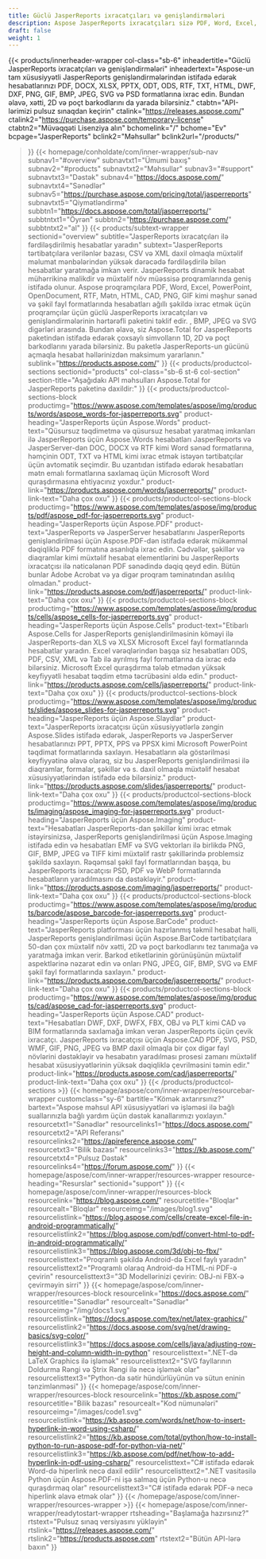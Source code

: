 ```yaml
---
title: Güclü JasperReports ixracatçıları və genişləndirmələri
description: Aspose JasperReports ixracatçıları sizə PDF, Word, Excel, PowerPoint, PNG, GIF, JPEG, CAD və SVG formatlarında, 1D və 2D barkodlarda dinamik hesabatlar yaratmağa imkan verir.
draft: false
weight: 1
---
```

{{< products/innerheader-wrapper col-class="sb-6"
  inheadertitle="Güclü JasperReports ixracatçıları və genişləndirmələri"
  inheadertext="Aspose-un tam xüsusiyyətli JasperReports genişləndirmələrindən istifadə edərək hesabatlarınızı PDF, DOCX, XLSX, PPTX, ODT, ODS, RTF, TXT, HTML, DWF, DXF, PNG, GIF, BMP, JPEG, SVG və PSD formatlarına ixrac edin. Bundan əlavə, xətti, 2D və poçt barkodlarını da yarada bilərsiniz."
  ctabtn="API-lərimizi pulsuz sınaqdan keçirin"
  ctalink="https://releases.aspose.com/"
  ctalink2="https://purchase.aspose.com/temporary-license"
  ctabtn2="Müvəqqəti Lisenziya alın"
  bchomelink="/"
  bchome="Ev"
  bcpage="JasperReports"
  bclink2="Məhsullar"
  bclink2url="/products/"
  >}}
  {{< homepage/conholdate/com/inner-wrapper/sub-nav 
subnav1="#overview"
subnavtxt1="Ümumi baxış" 
subnav2="#products"
subnavtxt2="Məhsullar" 
subnav3="#support"
subnavtxt3="Dəstək" 
subnav4="https://docs.aspose.com/"
subnavtxt4="Sənədlər" 
subnav5="https://purchase.aspose.com/pricing/total/jasperreports"
subnavtxt5="Qiymətləndirmə" 
subbtn1="https://docs.aspose.com/total/jasperreports/"
subbtntxt1="Öyrən"
subbtn2="https://purchase.aspose.com/"
subbtntxt2="al"
>}}
   {{< products/subtext-wrapper
   sectionid="overview" 
   subtitle="JasperReports ixracatçıları ilə fərdiləşdirilmiş hesabatlar yaradın"
   subtext="JasperReports tərtibatçılara verilənlər bazası, CSV və XML daxil olmaqla müxtəlif məlumat mənbələrindən yüksək dərəcədə fərdiləşdirilə bilən hesabatlar yaratmağa imkan verir. JasperReports dinamik hesabat mühərrikinə malikdir və müxtəlif növ müəssisə proqramlarında geniş istifadə olunur. Aspose proqramçılara PDF, Word, Excel, PowerPoint, OpenDocument, RTF, Mətn, HTML, CAD, PNG, GIF kimi məşhur sənəd və şəkil fayl formatlarında hesabatları ağıllı şəkildə ixrac etmək üçün proqramçılar üçün güclü JasperReports ixracatçıları və genişləndirmələrinin hərtərəfli paketini təklif edir. , BMP, JPEG və SVG digərləri arasında. Bundan əlavə, siz Aspose.Total for JasperReports paketindən istifadə edərək çoxsaylı simvolların 1D, 2D və poçt barkodlarını yarada bilərsiniz. Bu paketlə JasperReports-un gücünü açmaqla hesabat həllərinizdən maksimum yararlanın."
   sublink="https://products.aspose.com/"
   >}} 
{{< products/productcol-sections
sectionid="products" 
col-class="sb-6 st-6 col-section"
section-title="Aşağıdakı API məhsulları Aspose.Total for JasperReports paketinə daxildir:"
>}}
{{< products/productcol-sections-block
productimg="https://www.aspose.com/templates/aspose/img/products/words/aspose_words-for-jasperreports.svg"
product-heading="JasperReports üçün Aspose.Words"
product-text="Qüsursuz təqdimetmə və qüsursuz hesabat yaratmaq imkanları ilə JasperReports üçün Aspose.Words hesabatları JasperReports və JasperServer-dən DOC, DOCX və RTF kimi Word sənəd formatlarına, həmçinin ODT, TXT və HTML kimi ixrac etmək istəyən tərtibatçılar üçün avtomatik seçimdir. Bu uzantıdan istifadə edərək hesabatları mətn emalı formatlarına saxlamaq üçün Microsoft Word quraşdırmasına ehtiyacınız yoxdur."
product-link="https://products.aspose.com/words/jasperreports/"
product-link-text="Daha çox oxu"
>}}
{{< products/productcol-sections-block
productimg="https://www.aspose.com/templates/aspose/img/products/pdf/aspose_pdf-for-jasperreports.svg"
product-heading="JasperReports üçün Aspose.PDF"
product-text="JasperReports və JasperServer hesabatlarını JasperReports genişləndirilməsi üçün Aspose.PDF-dən istifadə edərək mükəmməl dəqiqliklə PDF formatına asanlıqla ixrac edin. Cədvəllər, şəkillər və diaqramlar kimi müxtəlif hesabat elementlərini bu JasperReports ixracatçısı ilə nəticələnən PDF sənədində dəqiq qeyd edin. Bütün bunlar Adobe Acrobat və ya digər proqram təminatından asılılıq olmadan."
product-link="https://products.aspose.com/pdf/jasperreports/"
product-link-text="Daha çox oxu"
>}}
{{< products/productcol-sections-block
productimg="https://www.aspose.com/templates/aspose/img/products/cells/aspose_cells-for-jasperreports.svg"
product-heading="JasperReports üçün Aspose.Cells"
product-text="Etibarlı Aspose.Cells for JasperReports genişləndirilməsinin köməyi ilə JasperReports-dan XLS və XLSX Microsoft Excel fayl formatlarında hesabatlar yaradın. Excel vərəqlərindən başqa siz hesabatları ODS, PDF, CSV, XML və Tab ilə ayrılmış fayl formatlarına da ixrac edə bilərsiniz. Microsoft Excel quraşdırma tələb etmədən yüksək keyfiyyətli hesabat təqdim etmə təcrübəsini əldə edin."
product-link="https://products.aspose.com/cells/jasperreports/"
product-link-text="Daha çox oxu"
>}}
{{< products/productcol-sections-block
productimg="https://www.aspose.com/templates/aspose/img/products/slides/aspose_slides-for-jasperreports.svg"
product-heading="JasperReports üçün Aspose.Slaydlar"
product-text="JasperReports ixracatçısı üçün xüsusiyyətlərlə zəngin Aspose.Slides istifadə edərək, JasperReports və JasperServer hesabatlarınızı PPT, PPTX, PPS və PPSX kimi Microsoft PowerPoint təqdimat formatlarında saxlayın. Hesabatların əla göstərilməsi keyfiyyətinə əlavə olaraq, siz bu JasperReports genişləndirilməsi ilə diaqramlar, formalar, şəkillər və s. daxil olmaqla müxtəlif hesabat xüsusiyyətlərindən istifadə edə bilərsiniz."
product-link="https://products.aspose.com/slides/jasperreports/"
product-link-text="Daha çox oxu"
>}}
{{< products/productcol-sections-block
productimg="https://www.aspose.com/templates/aspose/img/products/imaging/aspose_imaging-for-jasperreports.svg"
product-heading="JasperReports üçün Aspose.Imaging"
product-text="Hesabatları JasperReports-dan şəkillər kimi ixrac etmək istəyirsinizsə, JasperReports genişləndirilməsi üçün Aspose.Imaging istifadə edin və hesabatları EMF və SVG vektorları ilə birlikdə PNG, GIF, BMP, JPEG və TIFF kimi müxtəlif rastr şəkillərində problemsiz şəkildə saxlayın. Rəqəmsal şəkil fayl formatlarından başqa, bu JasperReports ixracatçısı PSD, PDF və WebP formatlarında hesabatların yaradılmasını da dəstəkləyir."
product-link="https://products.aspose.com/imaging/jasperreports/"
product-link-text="Daha çox oxu"
>}}
{{< products/productcol-sections-block
productimg="https://www.aspose.com/templates/aspose/img/products/barcode/aspose_barcode-for-jasperreports.svg"
product-heading="JasperReports üçün Aspose.BarCode"
product-text="JasperReports platforması üçün hazırlanmış təkmil hesabat həlli, JasperReports genişləndirilməsi üçün Aspose.BarCode tərtibatçılara 50-dən çox müxtəlif növ xətti, 2D və poçt barkodlarını tez tanımağa və yaratmağa imkan verir. Barkod etiketlərinin görünüşünün müxtəlif aspektlərinə nəzarət edin və onları PNG, JPEG, GIF, BMP, SVG və EMF şəkil fayl formatlarında saxlayın."
product-link="https://products.aspose.com/barcode/jasperreports/"
product-link-text="Daha çox oxu"
>}} 
{{< products/productcol-sections-block
productimg="https://www.aspose.com/templates/aspose/img/products/cad/aspose_cad-for-jasperreports.svg"
product-heading="JasperReports üçün Aspose.CAD"
product-text="Hesabatları DWF, DXF, DWFX, FBX, OBJ və PLT kimi CAD və BIM formatlarında saxlamağa imkan verən JasperReports üçün çevik ixracatçı. JasperReports ixracatçısı üçün Aspose.CAD PDF, SVG, PSD, WMF, GIF, PNG, JPEG və BMP daxil olmaqla bir çox digər fayl növlərini dəstəkləyir və hesabatın yaradılması prosesi zamanı müxtəlif hesabat xüsusiyyətlərinin yüksək dəqiqliklə çevrilməsini təmin edir."
product-link="https://products.aspose.com/cad/jasperreports/"
product-link-text="Daha çox oxu"
>}}
{{< /products/productcol-sections >}}
{{< homepage/aspose/com/inner-wrapper/resourcebar-wrapper
customclass="sy-6"
bartitle="Kömək axtarırsınız?"
bartext="Aspose məhsul API xüsusiyyətləri və işləməsi ilə bağlı suallarınızla bağlı yardım üçün dəstək kanallarımızı yoxlayın."
resourcetxt1="Sənədlər"
resourcelinks1="https://docs.aspose.com/"
resourcetxt2="API Referansı"
resourcelinks2="https://apireference.aspose.com/"
resourcetxt3="Bilik bazası"
resourcelinks3="https://kb.aspose.com/"
resourcetxt4="Pulsuz Dəstək"
resourcelinks4="https://forum.aspose.com/"
>}}
{{< homepage/aspose/com/inner-wrapper/resources-wrapper
resource-heading="Resurslar"
sectionid="support"
>}}
{{< homepage/aspose/com/inner-wrapper/resources-block 
resourcelink="https://blog.aspose.com/"
resourcetitle="Bloqlar"
resourcealt="Bloqlar"
resourceimg="/images/blog1.svg"
resourcelistlink="https://blog.aspose.com/cells/create-excel-file-in-android-programmatically/" 
resourcelistlink2="https://blog.aspose.com/pdf/convert-html-to-pdf-in-android-programmatically/" 
resourcelistlink3="https://blog.aspose.com/3d/obj-to-fbx/"
resourcelisttext="Proqramlı şəkildə Android-də Excel faylı yaradın"
resourcelisttext2="Proqramlı olaraq Android-də HTML-ni PDF-ə çevirin"
resourcelisttext3="3D Modellərinizi çevirin: OBJ-ni FBX-ə çevirməyin sirri"
>}}
{{< homepage/aspose/com/inner-wrapper/resources-block 
resourcelink="https://docs.aspose.com/"
resourcetitle="Sənədlər"
resourcealt="Sənədlər"
resourceimg="/img/docs1.svg"
resourcelistlink="https://docs.aspose.com/tex/net/latex-graphics/" 
resourcelistlink2="https://docs.aspose.com/svg/net/drawing-basics/svg-color/" 
resourcelistlink3="https://docs.aspose.com/cells/java/adjusting-row-height-and-column-width-in-python"
resourcelisttext=".NET-də LaTeX Graphics ilə işləmək"
resourcelisttext2="SVG fayllarının Doldurma Rəngi və Ştrix Rəngi ilə necə işləmək olar"
resourcelisttext3="Python-da sətir hündürlüyünün və sütun eninin tənzimlənməsi"
>}}
{{< homepage/aspose/com/inner-wrapper/resources-block 
resourcelink="https://kb.aspose.com/"
resourcetitle="Bilik bazası"
resourcealt="Kod nümunələri"
resourceimg="/images/code1.svg"
resourcelistlink="https://kb.aspose.com/words/net/how-to-insert-hyperlink-in-word-using-csharp/" 
resourcelistlink2="https://kb.aspose.com/total/python/how-to-install-python-to-run-aspose-pdf-for-python-via-net/" 
resourcelistlink3="https://kb.aspose.com/pdf/net/how-to-add-hyperlink-in-pdf-using-csharp/"
resourcelisttext="C# istifadə edərək Word-də hiperlink necə daxil edilir"
resourcelisttext2=".NET vasitəsilə Python üçün Aspose.PDF-ni işə salmaq üçün Python-u necə quraşdırmaq olar"
resourcelisttext3="C# istifadə edərək PDF-ə necə hiperlink əlavə etmək olar"
>}}
{{< /homepage/aspose/com/inner-wrapper/resources-wrapper >}}
{{< homepage/aspose/com/inner-wrapper/readytostart-wrapper
rtsheading="Başlamağa hazırsınız?"
rtstext="Pulsuz sınaq versiyasını yükləyin"
rtslink="https://releases.aspose.com/"
rtslink2="https://products.aspose.com"
rtstext2="Bütün API-lərə baxın"
>}}
